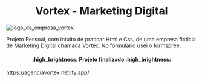 <h1 align="center"> Vortex - Marketing Digital</h1>

![logo_da_empresa_vortex](https://user-images.githubusercontent.com/108768855/186028473-a235b515-902a-4a8d-abc8-13b5c712a3f3.png)

Projeto Pessoal, com intuito de praticar Html e Css, de uma empresa fictícia de Marketing Digital chamada Vortex. 
No formulário usei o formspree.

<h4 align="center"> 
    :high_brightness:  Projeto finalizado  :high_brightness:
</h4>

https://agenciavortex.netlify.app/
